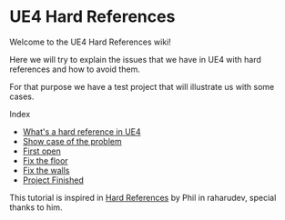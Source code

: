 # UE4 Hard References

Welcome to the UE4 Hard References wiki!

Here we will try to explain the issues that we have in UE4 with hard references and how to avoid them.

For that purpose we have a test project that will illustrate us with some cases.

Index
* [What's a hard reference in UE4](https://github.com/tonilsz/UE4-Hard-References/wiki/What's-a-hard-reference-in-UE4)
* [Show case of the problem](https://github.com/tonilsz/UE4-Hard-References/wiki/Show-case-of-the-problem)
* [First open](https://github.com/tonilsz/UE4-Hard-References/wiki/First-open)
* [Fix the floor](https://github.com/tonilsz/UE4-Hard-References/wiki/Fix-the-floor)
* [Fix the walls](https://github.com/tonilsz/UE4-Hard-References/wiki/Fix-the-walls)
* [Project Finished](https://github.com/tonilsz/UE4-Hard-References/wiki/Project-finished)

This tutorial is inspired in [Hard References](https://raharuu.github.io/blog/unreal/hardreferences1/) by Phil in raharudev, special thanks to him.
